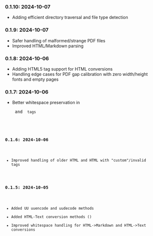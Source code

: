 ### 0.1.10: 2024-10-07
- Adding efficient directory traversal and file type detection

### 0.1.9: 2024-10-07
- Safer handling of malformed/strange PDF files
- Improved HTML/Markdown parsing

### 0.1.8: 2024-10-06
- Adding HTML5 <time> tag support for HTML conversions
- Handling edge cases for PDF gap calibration with zero width/height fonts and empty pages

### 0.1.7: 2024-10-06
- Better whitespace preservation in <pre> and <code> tags

### 0.1.6: 2024-10-06
- Improved handling of older HTML and HTML with "custom"/invalid tags

### 0.1.5: 2024-10-05
- Added UU uuencode and uudecode methods
- Added HTML-Text conversion methods ()
- Improved whitespace handling for HTML->Markdown and HTML->Text conversions
